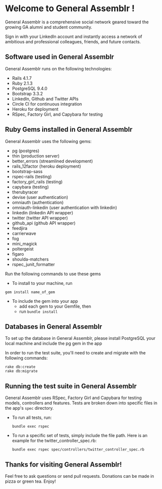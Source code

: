 # Welcome to General Assemblr !

General Assemblr is a comprehensive social network geared toward the growing GA alumni and student community.

Sign in with your LinkedIn account and instantly access a network of ambitious and professional colleagues, friends, and future contacts.

## Software used in General Assemblr

General Assemblr runs on the following technologies:

* Rails 4.1.7
* Ruby 2.1.3
* PostgreSQL 9.4.0
* Bootstrap 3.3.2
* LinkedIn, Github and Twitter APIs
* Circle CI for continuous integration
* Heroku for deployment
* RSpec, Factory Girl, and Capybara for testing


## Ruby Gems installed in General Assemblr

General Assemblr uses the following gems:

* pg (postgres)
* thin (production server)
* better_errors (streamlined development)
* rails_12factor (heroku deployment)
* bootstrap-sass
* rspec-rails (testing)
* factory_girl_rails (testing)
* capybara (testing)
* therubyracer
* devise (user authentication)
* omniauth (authentication)
* omniauth-linkedin (user authentication with linkedin)
* linkedin (linkedin API wrapper)
* twitter (twitter API wrapper)
* github_api (github API wrapper)
* feedjira
* carrierwave
* fog
* mini_magick
* poltergeist
* figaro
* shoulda-matchers
* rspec_junit_formatter

Run the following commands to use these gems
* To install to your machine, run

```
gem install name_of_gem
```

* To include the gem into your app
	* add each gem to your Gemfile, then
	* run `bundle install`

## Databases in General Assemblr

To set up the database in General Assemblr, please install PostgreSQL your local machine and include the pg gem in the app

In order to run the test suite, you'll need to create and migrate with the following commands:
```
rake db:create
rake db:migrate
```

## Running the test suite in General Assemblr
General Assemblr uses RSpec, Factory Girl and Capybara for testing models, controllers and features.  Tests are broken down into specific files in the app's `spec` directory. 

* To run all tests, run:
	```
	bundle exec rspec
	```

* To run a specific set of tests, simply include the file path. Here is an example for the twitter_controller_spec.rb:
	```
	bundle exec rspec spec/controllers/twitter_controller_spec.rb
	```

## Thanks for visiting General Assemblr!

Feel free to ask questions or send pull requests. Donations can be made in pizza or green tea. Enjoy!






